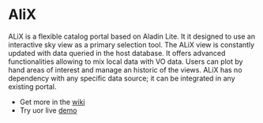 # AliX

ALiX is a flexible catalog portal based on Aladin Lite. It it designed to use an interactive sky view as a primary selection tool. The ALiX view is constantly updated with data queried in the host database. It offers advanced functionalities allowing to mix local data with VO data. Users can plot by hand areas of interest and manage an historic of the views.  ALiX has no dependency with any specific data source; it can be integrated in any existing portal. 

* Get more in the [wiki](https://github.com/lmichel/alix/wiki)
* Try uor live [demo](http://saada.unistra.fr/alix) 

